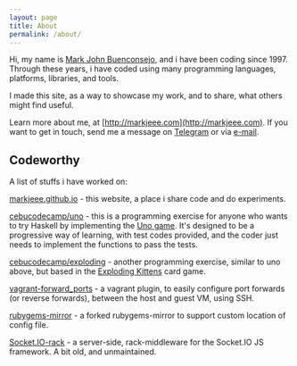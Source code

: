 ```yaml
---
layout: page
title: About
permalink: /about/
---
```


Hi, my name is [Mark John Buenconsejo](https://www.google.com.ph/search?q=Mark+John+Buenconsejo), and i have been coding
since 1997. Through these years, i have coded using
many programming languages, platforms, libraries, and tools.

I made this site, as a way to showcase my work, and to share, what
others might find useful.

Learn more about me, at [http://markjeee.com](http://markjeee.com). If
you want to get in touch, send me a message on [Telegram](https://t.me/markjeee) or via [e-mail](mailto:hi@markjeee.com).

## Codeworthy

A list of stuffs i have worked on:

[markjeee.github.io](https://markjeee.github.io) - this website, a place i share code and do experiments.

[cebucodecamp/uno](https://github.com/cebucodecamp/uno) - this is a programming exercise for anyone who wants to try Haskell by implementing the [Uno game](https://en.wikipedia.org/wiki/Uno_(card_game)). It's designed to be a progressive way of learning, with test codes provided, and the coder just needs to implement the functions to pass the tests.

[cebucodecamp/exploding](https://github.com/cebucodecamp/exploding) - another programming exercise, similar to uno above, but based in the [Exploding Kittens](https://www.explodingkittens.com/) card game.

[vagrant-forward_ports](https://github.com/markjeee/vagrant-forward_ports) - a vagrant plugin, to easily configure port forwards (or reverse forwards), between the host and guest VM, using SSH.

[rubygems-mirror](https://github.com/markjeee/rubygems-mirror) - a forked rubygems-mirror to support custom location of config file.

[Socket.IO-rack](https://github.com/markjeee/Socket.IO-rack) - a server-side, rack-middleware for the Socket.IO JS framework. A bit old, and unmaintained.

